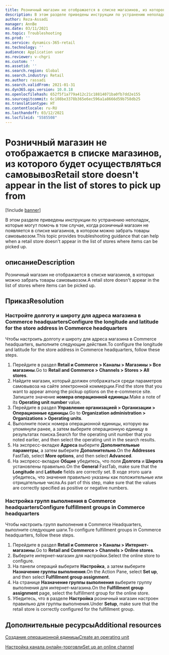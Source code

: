 ```yaml
---
title: Розничный магазин не отображается в списке магазинов, из которого будет осуществляться самовывоз
description: В этом разделе приведены инструкции по устранению неполадок, которые могут помочь в том случае, когда розничный магазин не появляется в списке магазинов, в котором можно забрать товары самовывозом.
author: Reza-Assadi
manager: AnnBe
ms.date: 03/11/2021
ms.topic: Troubleshooting
ms.prod: ''
ms.service: dynamics-365-retail
ms.technology: ''
audience: Application user
ms.reviewer: v-chgri
ms.custom: ''
ms.assetid: ''
ms.search.region: Global
ms.search.industry: Retail
ms.author: rassadi
ms.search.validFrom: 2021-01-31
ms.dyn365.ops.version: 10.0.18
ms.openlocfilehash: 652f5f1a779a412c21c18814071ba0fb7dd2e155
ms.sourcegitcommit: 6c108be3378b365e6ec596a1a8666d59b758db25
ms.translationtype: HT
ms.contentlocale: ru-RU
ms.lasthandoff: 03/12/2021
ms.locfileid: "5585508"
---
```

# <a name="retail-store-doesnt-appear-in-the-list-of-stores-to-pick-up-from"></a><span data-ttu-id="0e7a9-103">Розничный магазин не отображается в списке магазинов, из которого будет осуществляться самовывоз</span><span class="sxs-lookup"><span data-stu-id="0e7a9-103">Retail store doesn't appear in the list of stores to pick up from</span></span>

[!include [banner](../../includes/banner.md)]

<span data-ttu-id="0e7a9-104">В этом разделе приведены инструкции по устранению неполадок, которые могут помочь в том случае, когда розничный магазин не появляется в списке магазинов, в котором можно забрать товары самовывозом.</span><span class="sxs-lookup"><span data-stu-id="0e7a9-104">This topic provides troubleshooting guidance that can help when a retail store doesn't appear in the list of stores where items can be picked up.</span></span>

## <a name="description"></a><span data-ttu-id="0e7a9-105">описание</span><span class="sxs-lookup"><span data-stu-id="0e7a9-105">Description</span></span>

<span data-ttu-id="0e7a9-106">Розничный магазин не отображается в списке магазинов, в которых можно забрать товары самовывозом.</span><span class="sxs-lookup"><span data-stu-id="0e7a9-106">A retail store doesn't appear in the list of stores where items can be picked up.</span></span>

## <a name="resolution"></a><span data-ttu-id="0e7a9-107">Приказ</span><span class="sxs-lookup"><span data-stu-id="0e7a9-107">Resolution</span></span>

### <a name="configure-the-longitude-and-latitude-for-the-store-address-in-commerce-headquarters"></a><span data-ttu-id="0e7a9-108">Настройте долготу и широту для адреса магазина в Commerce headquarters</span><span class="sxs-lookup"><span data-stu-id="0e7a9-108">Configure the longitude and latitude for the store address in Commerce headquarters</span></span>

<span data-ttu-id="0e7a9-109">Чтобы настроить долготу и широту для адреса магазина в Commerce headquarters, выполните следующие действия.</span><span class="sxs-lookup"><span data-stu-id="0e7a9-109">To configure the longitude and latitude for the store address in Commerce headquarters, follow these steps.</span></span>

1. <span data-ttu-id="0e7a9-110">Перейдите в раздел **Retail и Commerce \> Каналы \> Магазины \> Все магазины**.</span><span class="sxs-lookup"><span data-stu-id="0e7a9-110">Go to **Retail and Commerce \> Channels \> Stores \> All stores**.</span></span>
1. <span data-ttu-id="0e7a9-111">Найдите магазин, который должен отображаться среди параметров самовывоза на сайте электронной коммерции.</span><span class="sxs-lookup"><span data-stu-id="0e7a9-111">Find the store that you want to appear among the pickup options on the e-commerce site.</span></span> <span data-ttu-id="0e7a9-112">Запишите значение **номера операционной единицы**.</span><span class="sxs-lookup"><span data-stu-id="0e7a9-112">Make a note of its **Operating unit number** value.</span></span>
1. <span data-ttu-id="0e7a9-113">Перейдите в раздел **Управление организацией \> Организации \> Операционные единицы**.</span><span class="sxs-lookup"><span data-stu-id="0e7a9-113">Go to **Organization administration \> Organizations \> Operating units**.</span></span>
1. <span data-ttu-id="0e7a9-114">Выполните поиск номера операционной единицы, которую вы упомянули ранее, а затем выберите операционную единицу в результатах поиска.</span><span class="sxs-lookup"><span data-stu-id="0e7a9-114">Search for the operating unit number that you noted earlier, and then select the operating unit in the search results.</span></span>
1. <span data-ttu-id="0e7a9-115">На экспресс-вкладке **Адреса** выберите **Дополнительные параметры**, а затем выберите **Дополнительно**.</span><span class="sxs-lookup"><span data-stu-id="0e7a9-115">On the **Addresses** FastTab, select **More options**, and then select **Advanced**.</span></span>
1. <span data-ttu-id="0e7a9-116">На экспресс-вкладке **Общие** убедитесь, что поля **Долгота** и **Широта** установлены правильно.</span><span class="sxs-lookup"><span data-stu-id="0e7a9-116">On the **General** FastTab, make sure that the **Longitude** and **Latitude** fields are correctly set.</span></span> <span data-ttu-id="0e7a9-117">В ходе этого шага убедитесь, что значения правильно указаны как положительные или отрицательные числа.</span><span class="sxs-lookup"><span data-stu-id="0e7a9-117">As part of this step, make sure that the values are correctly specified as positive or negative numbers.</span></span>

### <a name="configure-fulfillment-groups-in-commerce-headquarters"></a><span data-ttu-id="0e7a9-118">Настройка групп выполнения в Commerce headquarters</span><span class="sxs-lookup"><span data-stu-id="0e7a9-118">Configure fulfillment groups in Commerce headquarters</span></span>

<span data-ttu-id="0e7a9-119">Чтобы настроить групп выполнения в Commerce Headquarters, выполните следующие шаги.</span><span class="sxs-lookup"><span data-stu-id="0e7a9-119">To configure fulfillment groups in Commerce headquarters, follow these steps.</span></span>

1. <span data-ttu-id="0e7a9-120">Перейдите в раздел **Retail и Commerce \> Каналы \> Интернет-магазины**.</span><span class="sxs-lookup"><span data-stu-id="0e7a9-120">Go to **Retail and Commerce \> Channels \> Online stores**.</span></span>
1. <span data-ttu-id="0e7a9-121">Выберите интернет-магазин для настройки.</span><span class="sxs-lookup"><span data-stu-id="0e7a9-121">Select the online store to configure.</span></span>
1. <span data-ttu-id="0e7a9-122">На панели операций выберите **Настройка**, а затем выберите **Назначение группы выполнения**.</span><span class="sxs-lookup"><span data-stu-id="0e7a9-122">On the Action Pane, select **Set up**, and then select **Fulfillment group assignment**.</span></span>
1. <span data-ttu-id="0e7a9-123">На странице **Назначение группы выполнения** выберите группу выполнения для интернет-магазина.</span><span class="sxs-lookup"><span data-stu-id="0e7a9-123">On the **Fulfillment group assignment** page, select the fulfillment group for the online store.</span></span>
1. <span data-ttu-id="0e7a9-124">Убедитесь, что в разделе **Настройка** розничный магазин настроен правильно для группы выполнения.</span><span class="sxs-lookup"><span data-stu-id="0e7a9-124">Under **Setup**, make sure that the retail store is correctly configured for the fulfillment group.</span></span>

## <a name="additional-resources"></a><span data-ttu-id="0e7a9-125">Дополнительные ресурсы</span><span class="sxs-lookup"><span data-stu-id="0e7a9-125">Additional resources</span></span> 

[<span data-ttu-id="0e7a9-126">Создание операционной единицы</span><span class="sxs-lookup"><span data-stu-id="0e7a9-126">Create an operating unit</span></span>](https://docs.microsoft.com/dynamics365/fin-ops-core/fin-ops/organization-administration/tasks/create-operating-unit)

[<span data-ttu-id="0e7a9-127">Настройка канала онлайн-торговли</span><span class="sxs-lookup"><span data-stu-id="0e7a9-127">Set up an online channel</span></span>](../channel-setup-online.md)
